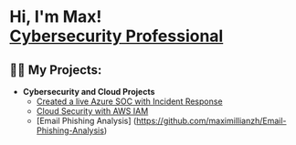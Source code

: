<h1>Hi, I'm Max! <br/><a href="[https://github.com/joshmadakor1](https://github.com/maximillianzh)"></a><a href="https://www.linkedin.com/in/maximillian-zhulenev-89929819a/
">Cybersecurity Professional</a>
  
<h2>👨‍💻 My Projects:</h2>

- <b>Cybersecurity and Cloud Projects </b>
  - [Created a live Azure SOC with Incident Response](https://github.com/maximillianzh/Azure-SOC)
  - [Cloud Security with AWS IAM](https://github.com/maximillianzh/AWS-IAM)
  - [Email Phishing Analysis] (https://github.com/maximillianzh/Email-Phishing-Analysis)


